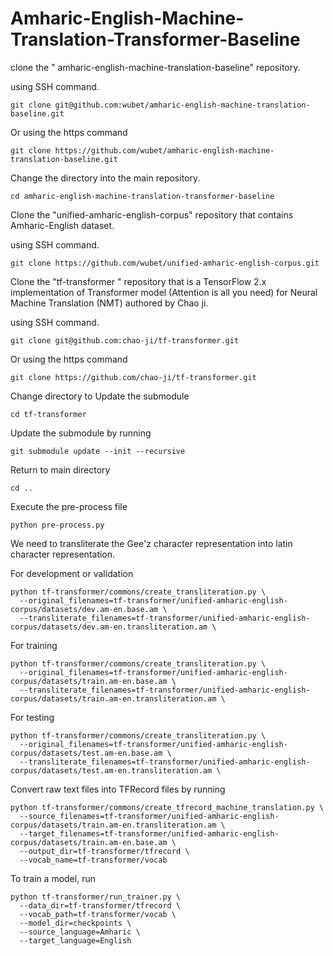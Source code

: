 # Amharic-English-Machine-Translation-Transformer-Baseline

clone the " 
amharic-english-machine-translation-baseline" repository.

using SSH command.

```buildoutcfg
git clone git@github.com:wubet/amharic-english-machine-translation-baseline.git
```
Or using the https command
```buildoutcfg
git clone https://github.com/wubet/amharic-english-machine-translation-baseline.git
```
Change the directory into the main repository.
```buildoutcfg
cd amharic-english-machine-translation-transformer-baseline
```
Clone the "unified-amharic-english-corpus" repository that contains Amharic-English dataset.

using SSH command.
```buildoutcfg
git clone https://github.com/wubet/unified-amharic-english-corpus.git
```

Clone the "tf-transformer
" repository that is a TensorFlow 2.x implementation of Transformer model (Attention is all you need) for Neural Machine Translation (NMT) authored by Chao ji.

using SSH command.
```buildoutcfg
git clone git@github.com:chao-ji/tf-transformer.git
```
Or using the https command
```buildoutcfg
git clone https://github.com/chao-ji/tf-transformer.git
```
Change directory to Update the submodule
```buildoutcfg
cd tf-transformer
```
Update the submodule by running
```buildoutcfg
git submodule update --init --recursive
```
Return to main directory
```buildoutcfg
cd ..
```

Execute the pre-process file
```buildoutcfg
python pre-process.py
```

We need to transliterate the Gee'z character representation into latin character representation.

For development or validation
```buildoutcfg
python tf-transformer/commons/create_transliteration.py \
  --original_filenames=tf-transformer/unified-amharic-english-corpus/datasets/dev.am-en.base.am \
  --transliterate_filenames=tf-transformer/unified-amharic-english-corpus/datasets/dev.am-en.transliteration.am \
```

For training
```buildoutcfg
python tf-transformer/commons/create_transliteration.py \
  --original_filenames=tf-transformer/unified-amharic-english-corpus/datasets/train.am-en.base.am \
  --transliterate_filenames=tf-transformer/unified-amharic-english-corpus/datasets/train.am-en.transliteration.am \
```

For testing
```buildoutcfg
python tf-transformer/commons/create_transliteration.py \
  --original_filenames=tf-transformer/unified-amharic-english-corpus/datasets/test.am-en.base.am \
  --transliterate_filenames=tf-transformer/unified-amharic-english-corpus/datasets/test.am-en.transliteration.am \
```

Convert raw text files into TFRecord files by running
```buildoutcfg
python tf-transformer/commons/create_tfrecord_machine_translation.py \
  --source_filenames=tf-transformer/unified-amharic-english-corpus/datasets/train.am-en.transliteration.am \
  --target_filenames=tf-transformer/unified-amharic-english-corpus/datasets/train.am-en.base.am \
  --output_dir=tf-transformer/tfrecord \
  --vocab_name=tf-transformer/vocab
```

To train a model, run
```buildoutcfg
python tf-transformer/run_trainer.py \
  --data_dir=tf-transformer/tfrecord \
  --vocab_path=tf-transformer/vocab \
  --model_dir=checkpoints \
  --source_language=Amharic \
  --target_language=English
```